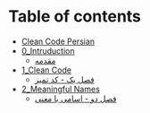 # Table of contents

* [Clean Code Persian](README.md)
* [0\_Intruduction](0_introduction(completed)/README.md)
  * [مقدمه](0_introduction/introduction.md)
* [1\_Clean Code](1_Clean_Code(completed)/README.md)
  * [فصل یک - کد تمیز](1_Clean_Code/clean-code.md)
* [2\_Meaningful Names](2_meaningful-names/README.md)
  * [فصل دو - اسامی با معنی](2_meaningful-names/fsl-dw-asamy-ba-many.md)
